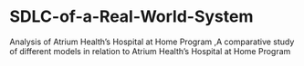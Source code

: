 # SDLC-of-a-Real-World-System
Analysis of Atrium Health’s Hospital at Home Program ,A comparative study of different models in relation to Atrium Health’s Hospital at Home Program
